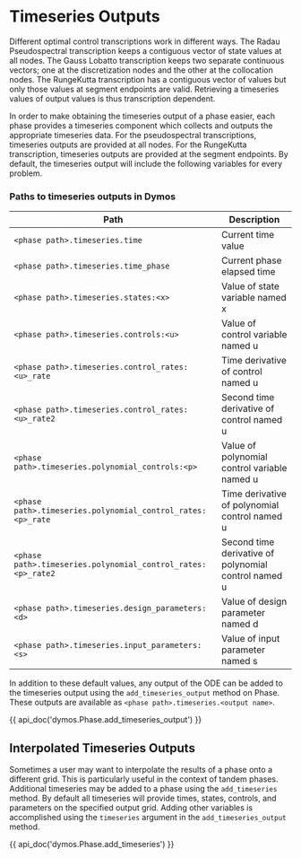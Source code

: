 # Timeseries Outputs

Different optimal control transcriptions work in different ways.
The Radau Pseudospectral transcription keeps a contiguous vector of state values at all nodes.
The Gauss Lobatto transcription keeps two separate continuous vectors; one at the discretization nodes and the other at the collocation nodes.
The RungeKutta transcription has a contiguous vector of values but only those values at segment endpoints are valid.
Retrieving a timeseries values of output values is thus transcription dependent.

In order to make obtaining the timeseries output of a phase easier, each phase provides a timeseries component which collects and outputs the appropriate timeseries data.
For the pseudospectral transcriptions, timeseries outputs are provided at all nodes.
For the RungeKutta transcription, timeseries outputs are provided at the segment endpoints.
By default, the timeseries output will include the following variables for every problem.

### Paths to timeseries outputs in Dymos

|Path                                                          | Description                                         |
|--------------------------------------------------------------|-----------------------------------------------------|
|``<phase path>.timeseries.time``                              |Current time value                                   |
|``<phase path>.timeseries.time_phase``                        |Current phase elapsed time                           |
|``<phase path>.timeseries.states:<x>``                        |Value of state variable named x                      |
|``<phase path>.timeseries.controls:<u>``                      |Value of control variable named u                    |
|``<phase path>.timeseries.control_rates:<u>_rate``            |Time derivative of control named u                   |
|``<phase path>.timeseries.control_rates:<u>_rate2``           |Second time derivative of control named u            |
|``<phase path>.timeseries.polynomial_controls:<p>``           |Value of polynomial control variable named u         |
|``<phase path>.timeseries.polynomial_control_rates:<p>_rate`` |Time derivative of polynomial control named u        |
|``<phase path>.timeseries.polynomial_control_rates:<p>_rate2``|Second time derivative of polynomial control named u |
|``<phase path>.timeseries.design_parameters:<d>``             |Value of design parameter named d                    |
|``<phase path>.timeseries.input_parameters:<s>``              |Value of input parameter named s                     |

In addition to these default values, any output of the ODE can be added to the timeseries output
using the ``add_timeseries_output`` method on Phase.  These outputs are available as
``<phase path>.timeseries.<output name>``.

{{ api_doc('dymos.Phase.add_timeseries_output') }}

## Interpolated Timeseries Outputs

Sometimes a user may want to interpolate the results of a phase onto a different grid.  This is particularly
useful in the context of tandem phases.  Additional timeseries may be added to a phase using the
``add_timeseries`` method.  By default all timeseries will provide times, states, controls, and
parameters on the specified output grid.  Adding other variables is accomplished using the
``timeseries`` argument in the ``add_timeseries_output`` method.

{{ api_doc('dymos.Phase.add_timeseries') }}

